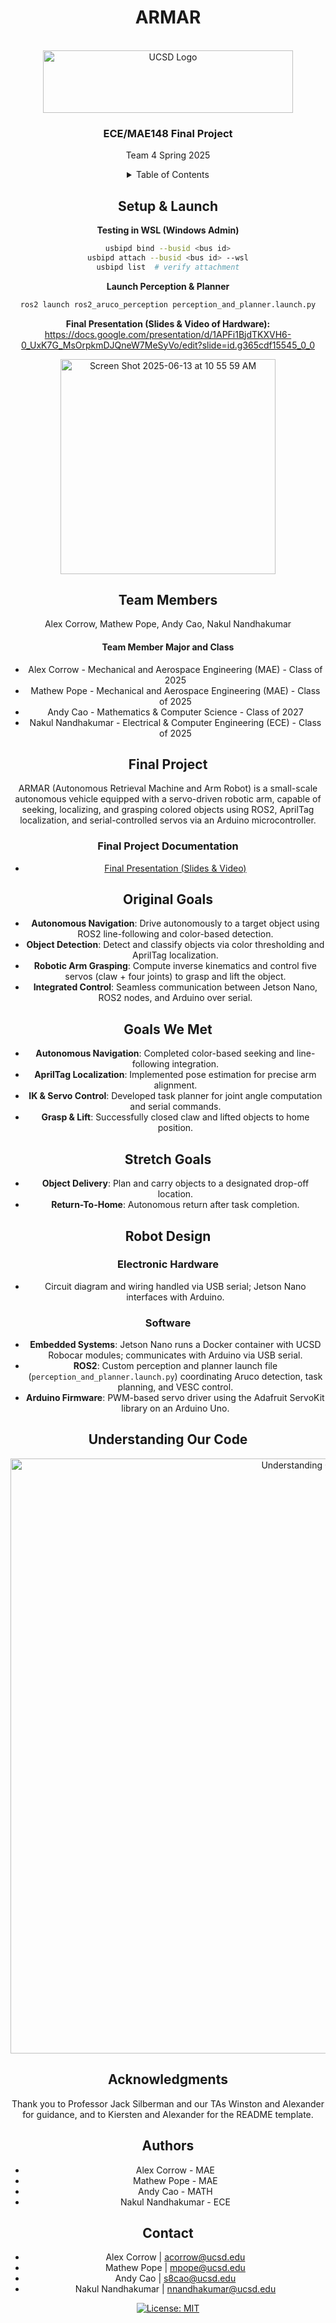 <div id="top"></div>

<h1 align="center">ARMAR</h1>

<!-- PROJECT LOGO -->
<br />
<div align="center">
  <a href="https://jacobsschool.ucsd.edu/">
    <img src="https://upload.wikimedia.org/wikipedia/commons/thumb/6/6c/University_of_California%2C_San_Diego_logo.svg/640px-University_of_California%2C_San_Diego_logo.svg.png" alt="UCSD Logo" width="400" height="100">
  </a>
<h3>ECE/MAE148 Final Project</h3>
<p>
Team 4 Spring 2025

<!-- TABLE OF CONTENTS -->
<details>
  <summary>Table of Contents</summary>
  <ol>
    <li><a href="#setup-and-launch">Setup &amp; Launch</a></li>
    <li><a href="#team-members">Team Members</a></li>
    <li><a href="#final-project">Final Project</a></li>
      <ul>
        <li><a href="#original-goals">Original Goals</a></li>
          <ul>
            <li><a href="#goals-we-met">Goals We Met</a></li>
            <li><a href="#stretch-goals">Stretch Goals</a></li>
          </ul>
        <li><a href="#final-project-documentation">Final Project Documentation</a></li>
      </ul>
    <li><a href="#robot-design">Robot Design</a></li>
      <ul>
        <li><a href="#electronic-hardware">Electronic Hardware</a></li>
        <li><a href="#software">Software</a></li>
      </ul>
    <li><a href="#understanding-our-code">Understanding Our Code</a></li>
    <li><a href="#acknowledgments">Acknowledgments</a></li>
    <li><a href="#authors">Authors</a></li>
    <li><a href="#contact">Contact</a></li>
  </ol>
</details>

## Setup & Launch

**Testing in WSL (Windows Admin)**
```bash
usbipd bind --busid <bus id>
usbipd attach --busid <bus id> --wsl
usbipd list  # verify attachment
```

**Launch Perception & Planner**
```bash
ros2 launch ros2_aruco_perception perception_and_planner.launch.py
```

**Final Presentation (Slides & Video of Hardware):**  
https://docs.google.com/presentation/d/1APFi1BjdTKXVH6-0_UxK7G_MsOrpkmDJQneW7MeSyVo/edit?slide=id.g365cdf15545_0_0

<img width="344" alt="Screen Shot 2025-06-13 at 10 55 59 AM" src="https://github.com/user-attachments/assets/01e80524-9195-473b-9471-04279aa8babe" />

## Team Members

<div align="center">
  <p align="center">Alex Corrow, Mathew Pope, Andy Cao, Nakul Nandhakumar</p>
</div>

<h4>Team Member Major and Class</h4>
<ul>
  <li>Alex Corrow - Mechanical and Aerospace Engineering (MAE) - Class of 2025</li>
  <li>Mathew Pope - Mechanical and Aerospace Engineering (MAE) - Class of 2025</li>
  <li>Andy Cao - Mathematics &amp; Computer Science - Class of 2027</li>
  <li>Nakul Nandhakumar - Electrical &amp; Computer Engineering (ECE) - Class of 2025</li>
</ul>

## Final Project

ARMAR (Autonomous Retrieval Machine and Arm Robot) is a small-scale autonomous vehicle equipped with a servo-driven robotic arm, capable of seeking, localizing, and grasping colored objects using ROS2, AprilTag localization, and serial-controlled servos via an Arduino microcontroller.

### Final Project Documentation

* [Final Presentation (Slides & Video)](https://docs.google.com/presentation/d/1APFi1BjdTKXVH6-0_UxK7G_MsOrpkmDJQneW7MeSyVo/edit)

## Original Goals

- **Autonomous Navigation**: Drive autonomously to a target object using ROS2 line-following and color-based detection.
- **Object Detection**: Detect and classify objects via color thresholding and AprilTag localization.
- **Robotic Arm Grasping**: Compute inverse kinematics and control five servos (claw + four joints) to grasp and lift the object.
- **Integrated Control**: Seamless communication between Jetson Nano, ROS2 nodes, and Arduino over serial.

## Goals We Met

- **Autonomous Navigation**: Completed color-based seeking and line-following integration.
- **AprilTag Localization**: Implemented pose estimation for precise arm alignment.
- **IK & Servo Control**: Developed task planner for joint angle computation and serial commands.
- **Grasp & Lift**: Successfully closed claw and lifted objects to home position.

## Stretch Goals

- **Object Delivery**: Plan and carry objects to a designated drop-off location.
- **Return-To-Home**: Autonomous return after task completion.

## Robot Design

### Electronic Hardware

* Circuit diagram and wiring handled via USB serial; Jetson Nano interfaces with Arduino.  

### Software

- **Embedded Systems**: Jetson Nano runs a Docker container with UCSD Robocar modules; communicates with Arduino via USB serial.  
- **ROS2**: Custom perception and planner launch file (`perception_and_planner.launch.py`) coordinating Aruco detection, task planning, and VESC control.  
- **Arduino Firmware**: PWM-based servo driver using the Adafruit ServoKit library on an Arduino Uno.

## Understanding Our Code

<img width="952" alt="Understanding Our Code" src="https://github.com/user-attachments/assets/b0a7a6b9-8c40-4d7f-a209-7ee18657d96d" />

## Acknowledgments

Thank you to Professor Jack Silberman and our TAs Winston and Alexander for guidance, and to Kiersten and Alexander for the README template.

## Authors

- Alex Corrow - MAE
- Mathew Pope - MAE
- Andy Cao - MATH
- Nakul Nandhakumar - ECE

## Contact

* Alex Corrow \| acorrow@ucsd.edu  
* Mathew Pope \| mpope@ucsd.edu  
* Andy Cao \| s8cao@ucsd.edu  
* Nakul Nandhakumar \| nnandhakumar@ucsd.edu

[![License: MIT](https://img.shields.io/badge/License-MIT-yellow.svg)](https://opensource.org/licenses/MIT)
